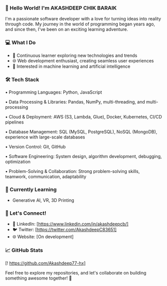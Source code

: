 ### 👋 Hello World! I'm AKASHDEEP CHIK BARAIK

I'm a passionate software developer with a love for turning ideas into reality through code. My journey in the world of programming began years ago, and since then, I've been on an exciting learning adventure.

### 💻 What I Do

- 🚀 Continuous learner exploring new technologies and trends
- 🌐 Web development enthusiast, creating seamless user experiences
- 🤖 Interested in machine learning and artificial intelligence

### 🛠️ Tech Stack
•	Programming Languages: Python, JavaScript

•	Data Processing & Libraries: Pandas, NumPy, multi-threading, and multi-processing

•	Cloud & Deployment: AWS (S3, Lambda, Glue), Docker, Kubernetes, CI/CD pipelines

•	Database Management: SQL (MySQL, PostgreSQL), NoSQL (MongoDB), experience with large-scale databases

•	Version Control: Git, GitHub

•	Software Engineering: System design, algorithm development, debugging, optimization

•	Problem-Solving & Collaboration: Strong problem-solving skills, teamwork, communication, adaptability

### 🌱 Currently Learning

- Generative AI, VR,  3D Printing

### 🤝 Let's Connect!

- 💼 LinkedIn: [https://www.linkedin.com/in/akashdeepcb/]
- 🐦 Twitter: [https://twitter.com/AkashdeepC83651]
- 🌐 Website: [On development]

### 📈 GitHub Stats

[! https://github.com/Akashdeep77-hx]

Feel free to explore my repositories, and let's collaborate on building something awesome together! 🚀
